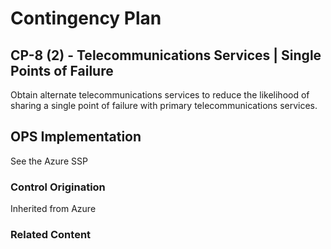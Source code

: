 # Contingency Plan
## CP-8 (2) - Telecommunications Services | Single Points of Failure

Obtain alternate telecommunications services to reduce the likelihood of sharing a single point of failure with primary telecommunications services.

## OPS Implementation

See the Azure SSP

### Control Origination

Inherited from Azure

### Related Content
